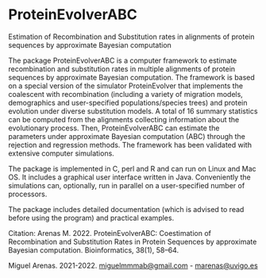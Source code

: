 # ProteinEvolverABC
Estimation of Recombination and Substitution rates in alignments of protein sequences by approximate Bayesian computation

The package ProteinEvolverABC is a computer framework to estimate recombination and substitution rates in multiple alignments of protein sequences by approximate Bayesian computation. The framework is based on a special version of the simulator ProteinEvolver that implements the coalescent with recombination (including a variety of migration models, demographics and user-specified populations/species trees) and protein evolution under diverse substitution models. A total of 16 summary statistics can be computed from the alignments collecting information about the evolutionary process. Then, ProteinEvolverABC can estimate the parameters under approximate Bayesian computation (ABC) through the rejection and regression methods. 
The framework has been validated with extensive computer simulations. 

The package is implemented in C, perl and R and can run on Linux and Mac OS. It includes a graphical user interface written in Java. Conveniently the simulations can, optionally, run in parallel on a user-specified number of processors. 

The package includes detailed documentation (which is advised to read before using the program) and practical examples.

Citation:
Arenas M. 2022. ProteinEvolverABC: Coestimation of Recombination and Substitution Rates in Protein Sequences by approximate Bayesian computation. Bioinformatics, 38(1), 58–64.

Miguel Arenas. 2021-2022. miguelmmmab@gmail.com - marenas@uvigo.es

